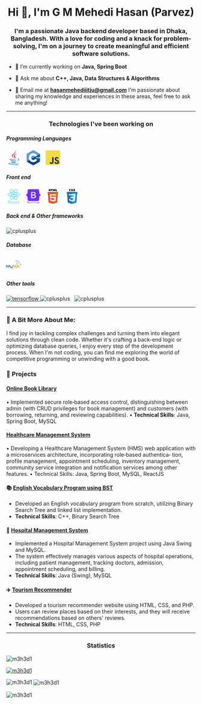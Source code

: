 <h1 align="center">Hi 👋, I'm G M Mehedi Hasan (Parvez)</h1>
<h3 align="center">I'm a passionate Java backend developer based in Dhaka, Bangladesh. With a love for coding and a knack for problem-solving, I'm on a journey to create meaningful and efficient software solutions.</h3>

- 🌱 I’m currently working on **Java, Spring Boot**

- 💬 Ask me about **C++, Java, Data Structures & Algorithms**

- 📧 Email me at **hasanmehediiitju@gmail.com**
I'm passionate about sharing my knowledge and experiences in these areas, feel free to ask me anything!
    
</p>

---

<h3 align="center">Technologies I've been working on</h3>
<p align="left">
<h5 align="left">Programming Languages</h5><p>
    <img src="https://raw.githubusercontent.com/devicons/devicon/master/icons/java/java-original.svg"alt="cplusplus" width="40" height="40" /> &nbsp;
    <img src="https://raw.githubusercontent.com/devicons/devicon/master/icons/cplusplus/cplusplus-original.svg"alt="cplusplus" width="40" height="40" /> &nbsp;
<!--     <img src="https://raw.githubusercontent.com/devicons/devicon/master/icons/csharp/csharp-original.svg"alt="cplusplus" width="40" height="40" /> &nbsp; -->
    <img src="https://raw.githubusercontent.com/devicons/devicon/master/icons/javascript/javascript-original.svg"alt="cplusplus" width="40" height="40" /> &nbsp;
</p><h5 align="left">Front end</h5><p>
    <img src="https://raw.githubusercontent.com/devicons/devicon/master/icons/react/react-original-wordmark.svg"alt="cplusplus" width="40" height="40" /> &nbsp;
    <img src="https://raw.githubusercontent.com/devicons/devicon/master/icons/bootstrap/bootstrap-plain-wordmark.svg"alt="cplusplus" width="40" height="40" /> &nbsp;
    <img src="https://raw.githubusercontent.com/devicons/devicon/master/icons/html5/html5-original-wordmark.svg"alt="cplusplus" width="40" height="40" /> &nbsp;
    <img src="https://raw.githubusercontent.com/devicons/devicon/master/icons/css3/css3-original-wordmark.svg"alt="cplusplus" width="40" height="40" /> &nbsp;
</p><h5 align="left">Back end & Other frameworks</h5><p>
    <img src="https://www.vectorlogo.zone/logos/springio/springio-icon.svg" alt="cplusplus" width="40" height="40" /> &nbsp;
</p><h5 align="left">Database</h5><p>
    <img src="https://raw.githubusercontent.com/devicons/devicon/master/icons/mysql/mysql-original-wordmark.svg" alt="cplusplus" width="40" height="40" /> &nbsp;
</p><h5 align="left">Other tools</h5><p>
    <a href="https://www.tensorflow.org" target="_blank" rel="noreferrer"> <img src="https://www.vectorlogo.zone/logos/tensorflow/tensorflow-icon.svg" alt="tensorflow" width="40" height="40"/> </a>
<!--     <img src="https://cdn.worldvectorlogo.com/logos/arduino-1.svg" alt="cplusplus" width="40" height="40" /> &nbsp; -->
    <img src="https://www.vectorlogo.zone/logos/figma/figma-icon.svg" alt="cplusplus" width="40" height="40" /> &nbsp;
    <img src="https://www.vectorlogo.zone/logos/git-scm/git-scm-icon.svg" alt="cplusplus" width="40" height="40" /> &nbsp;
</p>
</p>

---

### 🧩 A Bit More About Me:
I find joy in tackling complex challenges and turning them into elegant solutions through clean code. Whether it's crafting a back-end logic or optimizing database queries, I enjoy every step of the development process. When I'm not coding, you can find me exploring the world of competitive programming or unwinding with a good book.

### 📁 Projects
#### [Online Book Library](https://github.com/mehedibjit/online-book-library)
• Implemented secure role‑based access control, distinguishing between admin (with CRUD privileges for book management) and customers
(with borrowing, returning, and reviewing capabilities).
• **Technical Skills**: Java, Spring Boot, MySQL

#### [Healthcare Management System](https://github.com/m3h3d1/HMS)
• Developing a Healthcare Management System (HMS) web application with a microservices architecture, incorporating role‑based authentica‑
tion, profile management, appointment scheduling, inventory management, community service integration and notification services among
other features.
• Technical Skills: Java, Spring Boot, MySQL, ReactJS

#### 📚 [English Vocabulary Program using BST](https://github.com/m3h3d1/English-Vocabulary-Program-using-BST)
- Developed an English vocabulary program from scratch, utilizing Binary Search Tree and linked list implementation.
- **Technical Skills**: C++, Binary Search Tree

#### 🏥 [Hospital Management System](https://github.com/m3h3d1/Hospital)
- Implemented a Hospital Management System project using Java Swing and MySQL.
- The system effectively manages various aspects of hospital operations, including patient management, tracking doctors, admission, appointment scheduling, and billing.
- **Technical Skills**: Java (Swing), MySQL

#### ✈️ [Tourism Recommender](https://github.com/m3h3d1/Tourism-Recommender)
- Developed a tourism recommender website using HTML, CSS, and PHP.
- Users can review places based on their interests, and they will receive recommendations based on others' reviews.
- **Technical Skills**: HTML, CSS, PHP

---

<h3 align="center">Statistics</h3>

<p align="left"> <img src="https://komarev.com/ghpvc/?username=m3h3d1&label=Profile%20views&color=0e75b6&style=flat" alt="m3h3d1" /> </p>

<p align="left"> <a href="https://github.com/ryo-ma/github-profile-trophy"><img src="https://github-profile-trophy.vercel.app/?username=m3h3d1" alt="m3h3d1" /></a> </p>

<p><img align="left" src="https://github-readme-stats.vercel.app/api/top-langs?username=m3h3d1&show_icons=true&locale=en&layout=compact" alt="m3h3d1" /></p>

<p>&nbsp;<img align="center" src="https://github-readme-stats.vercel.app/api?username=m3h3d1&show_icons=true&locale=en" alt="m3h3d1" /></p>

<p><img align="center" src="https://github-readme-streak-stats.herokuapp.com/?user=m3h3d1&" alt="m3h3d1" /></p>
